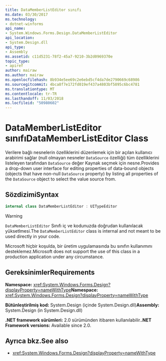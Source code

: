 ```yaml
---
title: DataMemberListEditor sınıfı
ms.date: 03/30/2017
ms.technology:
- dotnet-winforms
api_name:
- System.Windows.Forms.Design.DataMemberListEditor
api_location:
- System.Design.dll
api_type:
- Assembly
ms.assetid: c11d5231-78f2-45a7-9210-3b2d0969370e
topic_type:
- apiref
author: mairaw
ms.author: mairaw
ms.openlocfilehash: 8b934e5ee69c2e6ebd5cf4da7de2790669c68986
ms.sourcegitcommit: 4bca8f7e172fd019ef437a4803bf5895c6bc4781
ms.translationtype: MT
ms.contentlocale: tr-TR
ms.lasthandoff: 11/03/2018
ms.locfileid: "50980602"
---
```

# <a name="datamemberlisteditor-class"></a><span data-ttu-id="e71c2-102">DataMemberListEditor sınıfı</span><span class="sxs-lookup"><span data-stu-id="e71c2-102">DataMemberListEditor Class</span></span>

<span data-ttu-id="e71c2-103">Verilere bağlı nesnelerin özelliklerini düzenlemek için bir açılan kullanıcı arabirimi sağlar (null olmayan nesneler `DataSource` özelliği) tüm özelliklerini listeleyen tarafından `DataSource` değer Kaynak seçmek için nesne.</span><span class="sxs-lookup"><span data-stu-id="e71c2-103">Provides a drop-down user interface for editing properties of data-bound objects (objects that have non-null `DataSource` property) by listing all properties of the `DataSource` object to select the value source from.</span></span>  
  
## <a name="syntax"></a><span data-ttu-id="e71c2-104">Sözdizimi</span><span class="sxs-lookup"><span data-stu-id="e71c2-104">Syntax</span></span>
  
```csharp  
internal class DataMemberListEditor : UITypeEditor
```

> [!WARNING]
> <span data-ttu-id="e71c2-105">`DataMemberListEditor` Sınıfı iç ve kodunuzda doğrudan kullanılacak yüksetlmesi.</span><span class="sxs-lookup"><span data-stu-id="e71c2-105">The `DataMemberListEditor` class is internal and not meant to be used directly in your code.</span></span>
> 
> <span data-ttu-id="e71c2-106">Microsoft hiçbir koşulda, bir üretim uygulamasında bu sınıfın kullanımını desteklemez.</span><span class="sxs-lookup"><span data-stu-id="e71c2-106">Microsoft does not support the use of this class in a production application under any circumstance.</span></span>
  
## <a name="requirements"></a><span data-ttu-id="e71c2-107">Gereksinimler</span><span class="sxs-lookup"><span data-stu-id="e71c2-107">Requirements</span></span>

<span data-ttu-id="e71c2-108">**Namespace:** <xref:System.Windows.Forms.Design?displayProperty=nameWithType></span><span class="sxs-lookup"><span data-stu-id="e71c2-108">**Namespace:** <xref:System.Windows.Forms.Design?displayProperty=nameWithType></span></span>  
  
<span data-ttu-id="e71c2-109">**Bütünleştirilmiş kod:** System.Design (içinde System.Design.dll)</span><span class="sxs-lookup"><span data-stu-id="e71c2-109">**Assembly:** System.Design (in System.Design.dll)</span></span>  
  
<span data-ttu-id="e71c2-110">**.NET framework sürümleri:** 2.0 sürümünden itibaren kullanılabilir.</span><span class="sxs-lookup"><span data-stu-id="e71c2-110">**.NET Framework versions:** Available since 2.0.</span></span>  
  
## <a name="see-also"></a><span data-ttu-id="e71c2-111">Ayrıca bkz.</span><span class="sxs-lookup"><span data-stu-id="e71c2-111">See also</span></span>

- <xref:System.Windows.Forms.Design?displayProperty=nameWithType>
